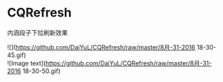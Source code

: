 # CQRefresh
内涵段子下拉刷新效果

![](https://github.com/DaiYuL/CQRefresh/raw/master/8月-31-2016 18-30-45.gif)  
![Image text](https://github.com/DaiYuL/CQRefresh/raw/master/8月-31-2016 18-30-50.gif)  
